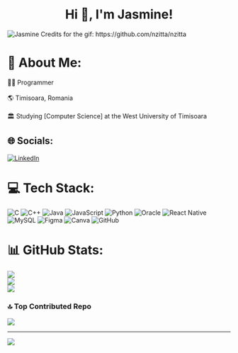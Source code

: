 <h1 align="center">Hi 👋, I'm Jasmine!</h1>

<img src="https://camo.githubusercontent.com/32513d20e5de414c6cea5be17236ec60852df5219420cedebada8c556e801e73/68747470733a2f2f6d69722d73332d63646e2d63662e626568616e63652e6e65742f70726f6a6563745f6d6f64756c65732f6d61785f313230302f3135393964373130373031393732352e356639643363376261653633362e676966" alt="Jasmine"/>
Credits for the gif: https://github.com/nzitta/nzitta

# 💫 About Me:
👩‍💻 Programmer <br/>
<br>🌎 Timisoara, Romania <br/>
<br>🏛  Studying [Computer Science] at the West University of Timisoara <br/>


## 🌐 Socials:
[![LinkedIn](https://img.shields.io/badge/LinkedIn-%230077B5.svg?logo=linkedin&logoColor=white)](https://www.linkedin.com/in/jasmine-emilia-afrem-371505332?utm_source=share&utm_campaign=share_via&utm_content=profile&utm_medium=ios_app)

# 💻 Tech Stack:
![C](https://img.shields.io/badge/c-%2300599C.svg?style=for-the-badge&logo=c&logoColor=white) ![C++](https://img.shields.io/badge/c++-%2300599C.svg?style=for-the-badge&logo=c%2B%2B&logoColor=white) ![Java](https://img.shields.io/badge/java-%23ED8B00.svg?style=for-the-badge&logo=openjdk&logoColor=white) ![JavaScript](https://img.shields.io/badge/javascript-%23323330.svg?style=for-the-badge&logo=javascript&logoColor=%23F7DF1E) ![Python](https://img.shields.io/badge/python-3670A0?style=for-the-badge&logo=python&logoColor=ffdd54) ![Oracle](https://img.shields.io/badge/Oracle-F80000?style=for-the-badge&logo=oracle&logoColor=white) ![React Native](https://img.shields.io/badge/react_native-%2320232a.svg?style=for-the-badge&logo=react&logoColor=%2361DAFB) ![MySQL](https://img.shields.io/badge/mysql-4479A1.svg?style=for-the-badge&logo=mysql&logoColor=white) ![Figma](https://img.shields.io/badge/figma-%23F24E1E.svg?style=for-the-badge&logo=figma&logoColor=white) ![Canva](https://img.shields.io/badge/Canva-%2300C4CC.svg?style=for-the-badge&logo=Canva&logoColor=white) ![GitHub](https://img.shields.io/badge/github-%23121011.svg?style=for-the-badge&logo=github&logoColor=white)
# 📊 GitHub Stats:
![](https://github-readme-stats.vercel.app/api?username=Jasmine-Afrem&theme=jolly&hide_border=true&include_all_commits=true&count_private=false)<br/>
![](https://github-readme-streak-stats.herokuapp.com/?user=Jasmine-Afrem&theme=jolly&hide_border=true)<br/>
![](https://github-readme-stats.vercel.app/api/top-langs/?username=Jasmine-Afrem&theme=jolly&hide_border=true&include_all_commits=true&count_private=false&layout=compact)
### 🔝 Top Contributed Repo
![](https://github-contributor-stats.vercel.app/api?username=Jasmine-Afrem&limit=5&theme=jolly&combine_all_yearly_contributions=true)

---
[![](https://visitcount.itsvg.in/api?id=Jasmine-Afrem&icon=4&color=10)](https://visitcount.itsvg.in)

<!-- Proudly created with GPRM ( https://gprm.itsvg.in ) -->
